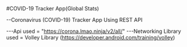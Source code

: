 #COVID-19 Tracker App(Global Stats)


--Coronavirus (COVID-19) Tracker App Using REST API

---Api used  = "https://corona.lmao.ninja/v2/all/"
---Networking Library used = Volley Library (https://developer.android.com/training/volley)




